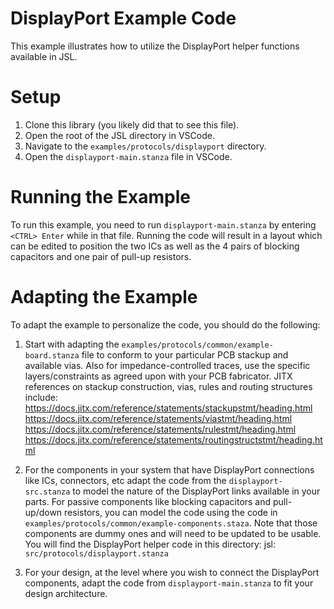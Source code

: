 # DisplayPort Example Code

This example illustrates how to utilize the DisplayPort helper functions available in JSL.

# Setup

1.  Clone this library (you likely did that to see this file).
2.  Open the root of the JSL directory in VSCode.
3.  Navigate to the `examples/protocols/displayport` directory.
4.  Open the `displayport-main.stanza` file in VSCode.


# Running the Example

To run this example, you need to run `displayport-main.stanza` by entering `<CTRL> Enter` while in that file.
Running the code will result in a layout which can be edited to position the two ICs as well as the 4 pairs of 
blocking capacitors and one pair of pull-up resistors.

# Adapting the Example

To adapt the example to personalize the code, you should do the following:
1. Start with adapting the `examples/protocols/common/example-board.stanza` file to conform to your particular PCB stackup and available vias. Also for impedance-controlled traces, use the specific layers/constraints as agreed upon with your PCB fabricator. 
JITX references on stackup construction, vias, rules and routing structures include:
https://docs.jitx.com/reference/statements/stackupstmt/heading.html
https://docs.jitx.com/reference/statements/viastmt/heading.html
https://docs.jitx.com/reference/statements/rulestmt/heading.html
https://docs.jitx.com/reference/statements/routingstructstmt/heading.html

2. For the components in your system that have DisplayPort connections like ICs, connectors, etc adapt the code from the `displayport-src.stanza` to model the nature of the DisplayPort links available in your parts. For passive components like blocking capacitors and pull-up/down resistors, you can model the code using the code in `examples/protocols/common/example-components.staza`. Note that those components are dummy ones and will need to be updated to be usable. You will find the DisplayPort helper code in this directory:
jsl: `src/protocols/displayport.stanza`

3. For your design, at the level where you wish to connect the DisplayPort components, adapt the code from `displayport-main.stanza` to fit your design architecture.

